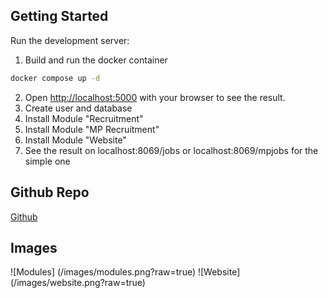 ## Getting Started
Run the development server:

1. Build and run the docker container
```bash
docker compose up -d
```
2. Open [http://localhost:5000](http://localhost:8069) with your browser to see the result.
3. Create user and database
4. Install Module "Recruitment"
5. Install Module "MP Recruitment"
6. Install Module "Website"
6. See the result on localhost:8069/jobs or localhost:8069/mpjobs for the simple one

## Github Repo
[Github](https://github.com/idoyudha/odoo-dev-recruitment)

## Images
![Modules] (/images/modules.png?raw=true)
![Website] (/images/website.png?raw=true)
